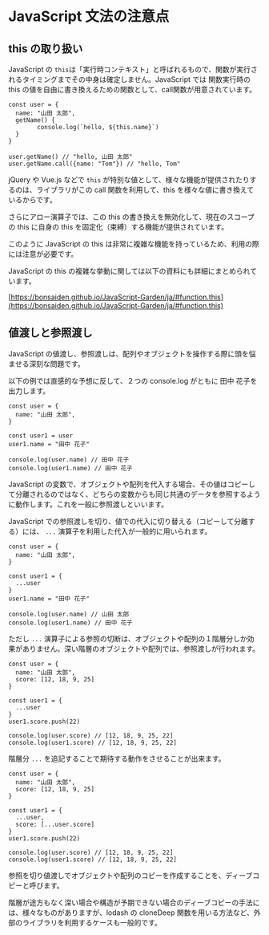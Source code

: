 # JavaScript 文法の注意点

## this の取り扱い

JavaScript の `this`は「実行時コンテキスト」と呼ばれるもので、関数が実行されるタイミングまでその中身は確定しません。JavaScript では 関数実行時の this の値を自由に書き換えるための関数として、call関数が用意されています。

    const user = {
      name: "山田 太郎",
      getName() {
    		console.log(`hello, ${this.name}`)
      }
    }
    
    user.getName() // "hello, 山田 太郎"
    user.getName.call({name: "Tom"}) // "hello, Tom"

jQuery や Vue.js などで `this` が特別な値として、様々な機能が提供されたりするのは、ライブラリがこの call 関数を利用して、this を様々な値に書き換えているからです。

さらにアロー演算子では、この this の書き換えを無効化して、現在のスコープの this に自身の this を固定化（束縛）する機能が提供されています。

このように JavaScript の this は非常に複雑な機能を持っているため、利用の際には注意が必要です。

JavaScript の this の複雑な挙動に関しては以下の資料にも詳細にまとめられています。

[https://bonsaiden.github.io/JavaScript-Garden/ja/#function.this](https://bonsaiden.github.io/JavaScript-Garden/ja/#function.this)

## 値渡しと参照渡し

JavaScript の値渡し、参照渡しは、配列やオブジェクトを操作する際に頭を悩ませる深刻な問題です。

以下の例では直感的な予想に反して、２つの console.log がともに 田中 花子を出力します。

    const user = {
      name: "山田 太郎",
    }
    
    const user1 = user
    user1.name = "田中 花子"
    
    console.log(user.name) // 田中 花子
    console.log(user1.name) // 田中 花子

JavaScript の変数で、オブジェクトや配列を代入する場合、その値はコピーして分離されるのではなく、どちらの変数からも同じ共通のデータを参照するように動作します。これを一般に参照渡しといいます。

JavaScript での参照渡しを切り、値での代入に切り替える（コピーして分離する）には、 `...` 演算子を利用した代入が一般的に用いられます。

    const user = {
      name: "山田 太郎",
    }
    
    const user1 = {
      ...user
    }
    user1.name = "田中 花子"
    
    console.log(user.name) // 山田 太郎
    console.log(user1.name) // 田中 花子

ただし `...` 演算子による参照の切断は、オブジェクトや配列の１階層分しか効果がありません。深い階層のオブジェクトや配列では、参照渡しが行われます。

    const user = {
      name: "山田 太郎",
      score: [12, 18, 9, 25]
    }
    
    const user1 = {
      ...user
    }
    user1.score.push(22)
    
    console.log(user.score) // [12, 18, 9, 25, 22]
    console.log(user1.score) // [12, 18, 9, 25, 22]

階層分 `...` を追記することで期待する動作をさせることが出来ます。

    const user = {
      name: "山田 太郎",
      score: [12, 18, 9, 25]
    }
    
    const user1 = {
      ...user,
      score: [...user.score]
    }
    user1.score.push(22)
    
    console.log(user.score) // [12, 18, 9, 25, 22]
    console.log(user1.score) // [12, 18, 9, 25, 22]

参照を切り値渡しでオブジェクトや配列のコピーを作成することを、ディーブコピーと呼びます。

階層が途方もなく深い場合や構造が予期できない場合のディーブコピーの手法には、様々なものがありますが、lodash の cloneDeep 関数を用いる方法など、外部のライブラリを利用するケースも一般的です。